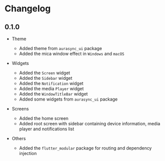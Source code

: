 # Changelog

## 0.1.0

* Theme
  * Added theme from `aurasync_ui` package
  * Added the mica window effect in `Windows` and `macOS`

* Widgets
  * Added the `Screen` widget
  * Added the `Sidebar` widget
  * Added the `Notification` widget
  * Added the media `Player` widget
  * Added the `WindowTitleBar` widget
  * Added some widgets from `aurasync_ui` package

* Screens
  * Added the home screen
  * Added root screen with sidebar containing device information, media
  player and notifications list

* Others
  * Added the `flutter_modular` package for routing and dependency injection
